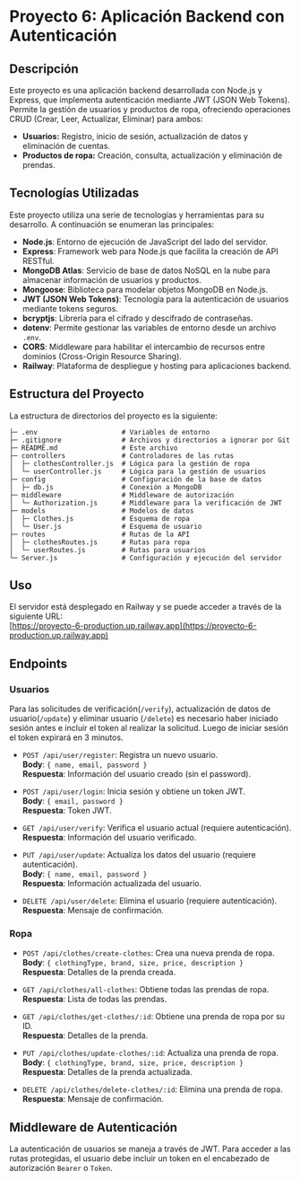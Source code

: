 # Proyecto 6: Aplicación Backend con Autenticación
## Descripción
Este proyecto es una aplicación backend desarrollada con Node.js y Express, que implementa autenticación mediante JWT (JSON Web Tokens). Permite la gestión de usuarios y productos de ropa, ofreciendo operaciones CRUD (Crear, Leer, Actualizar, Eliminar) para ambos:

- **Usuarios:** Registro, inicio de sesión, actualización de datos y eliminación de cuentas.
- **Productos de ropa:** Creación, consulta, actualización y eliminación de prendas.

## Tecnologías Utilizadas

Este proyecto utiliza una serie de tecnologías y herramientas para su desarrollo. A continuación se enumeran las principales:

- **Node.js**: Entorno de ejecución de JavaScript del lado del servidor.
- **Express**: Framework web para Node.js que facilita la creación de API RESTful.
- **MongoDB Atlas**: Servicio de base de datos NoSQL en la nube para almacenar información de usuarios y productos.
- **Mongoose**: Biblioteca para modelar objetos MongoDB en Node.js.
- **JWT (JSON Web Tokens)**: Tecnología para la autenticación de usuarios mediante tokens seguros.
- **bcryptjs**: Librería para el cifrado y descifrado de contraseñas.
- **dotenv**: Permite gestionar las variables de entorno desde un archivo `.env`.
- **CORS**: Middleware para habilitar el intercambio de recursos entre dominios (Cross-Origin Resource Sharing).
- **Railway**: Plataforma de despliegue y hosting para aplicaciones backend.


## Estructura del Proyecto
La estructura de directorios del proyecto es la siguiente:
```
├─ .env                     # Variables de entorno
├─ .gitignore               # Archivos y directorios a ignorar por Git
├─ README.md                # Este archivo
├─ controllers              # Controladores de las rutas
│  ├─ clothesController.js  # Lógica para la gestión de ropa
│  └─ userController.js     # Lógica para la gestión de usuarios
├─ config                   # Configuración de la base de datos
│  ├─ db.js                 # Conexión a MongoDB
├─ middleware               # Middleware de autorización
│  └─ Authorization.js      # Middleware para la verificación de JWT
├─ models                   # Modelos de datos
│  ├─ Clothes.js            # Esquema de ropa
│  └─ User.js               # Esquema de usuario
├─ routes                   # Rutas de la API
│  ├─ clothesRoutes.js      # Rutas para ropa
│  └─ userRoutes.js         # Rutas para usuarios
└─ Server.js                # Configuración y ejecución del servidor
```

## Uso
El servidor está desplegado en Railway y se puede acceder a través de la siguiente URL:  
[https://proyecto-6-production.up.railway.app](https://proyecto-6-production.up.railway.app)

## Endpoints
### Usuarios
Para las solicitudes de verificación(`/verify`), actualización de datos de usuario(`/update`) y eliminar usuario (`/delete`) es necesario haber iniciado sesión antes e incluir el token al realizar la solicitud. Luego de iniciar sesión el token expirará en 3 minutos.

- `POST /api/user/register`: Registra un nuevo usuario.  
  **Body**: `{ name, email, password }`  
  **Respuesta**: Información del usuario creado (sin el password).

- `POST /api/user/login`: Inicia sesión y obtiene un token JWT.  
  **Body**: `{ email, password }`  
  **Respuesta**: Token JWT.

- `GET /api/user/verify`: Verifica el usuario actual (requiere autenticación).  
  **Respuesta**: Información del usuario verificado.

- `PUT /api/user/update`: Actualiza los datos del usuario (requiere autenticación).  
  **Body**: `{ name, email, password }`  
  **Respuesta**: Información actualizada del usuario.

- `DELETE /api/user/delete`: Elimina el usuario (requiere autenticación).  
  **Respuesta**: Mensaje de confirmación.

### Ropa

- `POST /api/clothes/create-clothes`: Crea una nueva prenda de ropa.  
  **Body**: `{ clothingType, brand, size, price, description }`  
  **Respuesta**: Detalles de la prenda creada.

- `GET /api/clothes/all-clothes`: Obtiene todas las prendas de ropa.  
  **Respuesta**: Lista de todas las prendas.

- `GET /api/clothes/get-clothes/:id`: Obtiene una prenda de ropa por su ID.  
  **Respuesta**: Detalles de la prenda.

- `PUT /api/clothes/update-clothes/:id`: Actualiza una prenda de ropa.  
  **Body**: `{ clothingType, brand, size, price, description }`  
  **Respuesta**: Detalles de la prenda actualizada.

- `DELETE /api/clothes/delete-clothes/:id`: Elimina una prenda de ropa.  
  **Respuesta**: Mensaje de confirmación.

## Middleware de Autenticación

La autenticación de usuarios se maneja a través de JWT. Para acceder a las rutas protegidas, el usuario debe incluir un token en el encabezado de autorización `Bearer` o `Token`.
